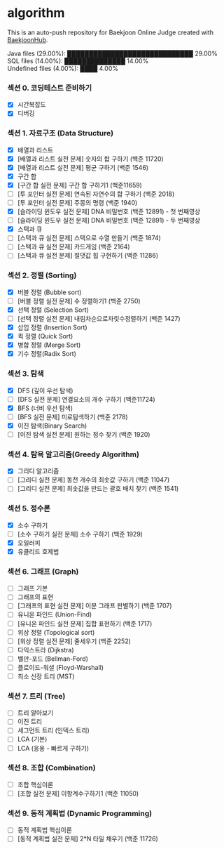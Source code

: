 # algorithm

This is an auto-push repository for Baekjoon Online Judge created with [BaekjoonHub](https://github.com/BaekjoonHub/BaekjoonHub).

<!-- file_counts_start -->
Java files (29.00%): █████████████████████████████ 29.00%<br/>SQL files (14.00%): ██████████████ 14.00%<br/>Undefined files (4.00%): ████ 4.00%
<!-- file_counts_end -->

### 섹션 0. 코딩테스트 준비하기
- [x] 시간복잡도
- [x] 디버깅
### 섹션 1. 자료구조 (Data Structure)
- [x] 배열과 리스트
- [x] [배열과 리스트 실전 문제] 숫자의 합 구하기 (백준 11720)
- [x] [배열과 리스트 실전 문제] 평균 구하기 (백준 1546)
- [x] 구간 합
- [x] [구간 합 실전 문제] 구간 합 구하기1 (백준11659)
- [ ] [투 포인터 실전 문제] 연속된 자연수의 합 구하기 (백준 2018)
- [ ] [투 포인터 실전 문제] 주몽의 명령 (백준 1940)
- [x] [슬라이딩 윈도우 실전 문제] DNA 비밀번호 (백준 12891) - 첫 번째영상
- [ ] [슬라이딩 윈도우 실전 문제] DNA 비밀번호 (백준 12891) - 두 번째영상
- [x] 스택과 큐
- [ ] [스택과 큐 실전 문제] 스택으로 수열 만들기 (백준 1874)
- [ ] [스택과 큐 실전 문제] 카드게임 (백준 2164)
- [ ] [스택과 큐 실전 문제] 절댓값 힙 구현하기 (백준 11286)
### 섹션 2. 정렬 (Sorting)
- [x] 버블 정렬 (Bubble sort)
- [ ] [버블 정렬 실전 문제] 수 정렬하기1 (백준 2750)
- [x] 선택 정렬 (Selection Sort)
- [ ] [선택 정렬 실전 문제] 내림차순으로자릿수정렬하기 (백준 1427)
- [x] 삽입 정렬 (Insertion Sort)
- [x] 퀵 정렬 (Quick Sort)
- [x] 병합 정렬 (Merge Sort)
- [x] 기수 정렬(Radix Sort)
### 섹션 3. 탐색
- [x] DFS (깊이 우선 탐색)
- [ ] [DFS 실전 문제] 연결요소의 개수 구하기 (백준11724)
- [x] BFS (너비 우선 탐색)
- [ ] [BFS 실전 문제] 미로탐색하기 (백준 2178)
- [x] 이진 탐색(Binary Search)
- [ ] [이진 탐색 실전 문제] 원하는 정수 찾기 (백준 1920)
### 섹션 4. 탐욕 알고리즘(Greedy Algorithm)
- [x] 그리디 알고리즘
- [ ] [그리디 실전 문제] 동전 개수의 최솟값 구하기 (백준 11047)
- [ ] [그리디 실전 문제] 최솟값을 만드는 괄호 배치 찾기 (백준 1541)
### 섹션 5. 정수론
- [x] 소수 구하기
- [ ] [소수 구하기 실전 문제] 소수 구하기 (백준 1929)
- [x] 오일러피
- [x] 유클리드 호제법
### 섹션 6. 그래프 (Graph)
- [ ] 그래프 기본
- [ ] 그래프의 표현
- [ ] [그래프의 표현 실전 문제] 이분 그래프 판별하기 (백준 1707)
- [ ] 유니온 파인드 (Union-Find)
- [ ] [유니온 파인드 실전 문제] 집합 표현하기 (백준 1717)
- [ ] 위상 정렬 (Topological sort)
- [ ] [위상 정렬 실전 문제] 줄세우기 (백준 2252)
- [ ] 다익스트라 (Dijkstra)
- [ ] 벨만-포드 (Bellman-Ford)
- [ ] 플로이드-워셜 (Floyd-Warshall)
- [ ] 최소 신장 트리 (MST)
### 섹션 7. 트리 (Tree)
- [ ] 트리 알아보기
- [ ] 이진 트리
- [ ] 세그먼트 트리 (인덱스 트리)
- [ ] LCA (기본)
- [ ] LCA (응용 - 빠르게 구하기)
### 섹션 8. 조합 (Combination)
- [ ] 조합 핵심이론
- [ ] [조합 실전 문제] 이항계수구하기1 (백준 11050)
### 섹션 9. 동적 계획법 (Dynamic Programming)
- [ ] 동적 계획법 핵심이론
- [ ] [동적 계획법 실전 문제] 2*N 타일 채우기 (백준 11726)
